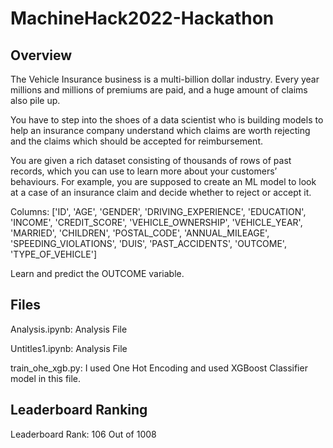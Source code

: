 # MachineHack2022-Hackathon


## Overview

The Vehicle Insurance business is a multi-billion dollar industry. Every year millions and millions of premiums are paid, and a huge amount of claims also pile up. 

You have to step into the shoes of a data scientist who is building models to help an insurance company understand which claims are worth rejecting and the claims which should be accepted for reimbursement. 

You are given a rich dataset consisting of thousands of rows of past records, which you can use to learn more about your customers’ behaviours. For example, you are supposed to create an ML model to look at a case of an insurance claim and decide whether to reject or accept it. 

Columns: ['ID', 'AGE', 'GENDER', 'DRIVING_EXPERIENCE', 'EDUCATION', 'INCOME',
          'CREDIT_SCORE', 'VEHICLE_OWNERSHIP', 'VEHICLE_YEAR', 'MARRIED',
          'CHILDREN', 'POSTAL_CODE', 'ANNUAL_MILEAGE', 'SPEEDING_VIOLATIONS',
          'DUIS', 'PAST_ACCIDENTS', 'OUTCOME', 'TYPE_OF_VEHICLE']

 Learn and predict the OUTCOME variable.
 
 
 
 ## Files
 
 Analysis.ipynb: Analysis File
 
 Untitles1.ipynb: Analysis File

 train_ohe_xgb.py: I used One Hot Encoding and used XGBoost Classifier model in this file.


## Leaderboard Ranking

Leaderboard Rank: 106 Out of 1008
